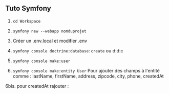 ## Tuto Symfony

1. ```cd Workspace```

2. ```symfony new --webapp nomduprojet```

3. Créer un .env.local et modifier .env

4. ```symfony console doctrine:database:create``` ou d:d:c

5. ```symfony console make:user```

6. ```symfony console make:entity User```
Pour ajouter des champs à l'entité comme :
lastName, firstName, address, zipcode, city, phone, createdAt

6bis. pour createdAt rajouter :
